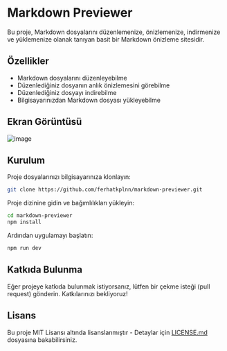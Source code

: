 # Markdown Previewer

Bu proje, Markdown dosyalarını düzenlemenize, önizlemenize, indirmenize ve yüklemenize olanak tanıyan basit bir Markdown önizleme sitesidir.

## Özellikler

- Markdown dosyalarını düzenleyebilme
- Düzenlediğiniz dosyanın anlık önizlemesini görebilme
- Düzenlediğiniz dosyayı indirebilme
- Bilgisayarınızdan Markdown dosyası yükleyebilme

## Ekran Görüntüsü

![image](https://github.com/ferhatkplnn/markdown-previewer/assets/29931637/065762c6-13da-4032-8dc9-beb1312839b1)

## Kurulum

Proje dosyalarınızı bilgisayarınıza klonlayın:

```bash
git clone https://github.com/ferhatkplnn/markdown-previewer.git
```

Proje dizinine gidin ve bağımlılıkları yükleyin:

```bash
cd markdown-previewer
npm install
```

Ardından uygulamayı başlatın:

```bash
npm run dev
```


## Katkıda Bulunma

Eğer projeye katkıda bulunmak istiyorsanız, lütfen bir çekme isteği (pull request) gönderin. Katkılarınızı bekliyoruz!

## Lisans

Bu proje MIT Lisansı altında lisanslanmıştır - Detaylar için [LICENSE.md](LICENSE.md) dosyasına bakabilirsiniz.
